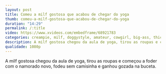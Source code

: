 ```yaml
---
layout: post
title: Comeu a milf gostosa que acabou de chegar do yoga
thumb: comeu-a-milf-gostosa-que-acabou-de-chegar-do-yoga
duration: "14:29"
permalink: /:title
video: https://www.xvideos.com/embedframe/68921783
categories: creampie, milf, doggystyle, amateur, cowgirl, big-ass, thick, big-tits, big-dick, yoga, amateur-couple, yoga-pants, hard-dick
description: A milf gostosa chegou da aula de yoga, tirou as roupas e começou a foder com o namorado novo, fodeu sem camisinha e ganhou gozada na buceta.
qualidade: 1080p
---
```

A milf gostosa chegou da aula de yoga, tirou as roupas e começou a foder com o namorado novo, fodeu sem camisinha e ganhou gozada na buceta.